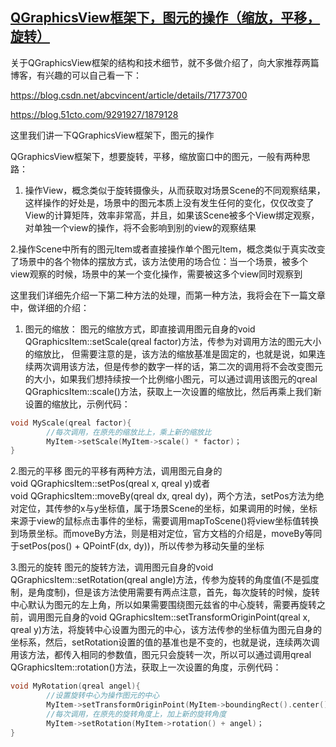 ## [QGraphicsView框架下，图元的操作（缩放，平移，旋转）](https://blog.csdn.net/EddyXie/article/details/91489519)
关于QGraphicsView框架的结构和技术细节，就不多做介绍了，向大家推荐两篇博客，有兴趣的可以自己看一下：

https://blog.csdn.net/abcvincent/article/details/71773700

https://blog.51cto.com/9291927/1879128

这里我们讲一下QGraphicsView框架下，图元的操作

QGraphicsView框架下，想要旋转，平移，缩放窗口中的图元，一般有两种思路：

1. 操作View，概念类似于旋转摄像头，从而获取对场景Scene的不同观察结果，这样操作的好处是，场景中的图元本质上没有发生任何的变化，仅仅改变了View的计算矩阵，效率非常高，并且，如果该Scene被多个View绑定观察，对单独一个view的操作，将不会影响到别的view的观察结果

2.操作Scene中所有的图元Item或者直接操作单个图元Item，概念类似于真实改变了场景中的各个物体的摆放方式，该方法使用的场合位：当一个场景，被多个view观察的时候，场景中的某一个变化操作，需要被这多个view同时观察到

这里我们详细先介绍一下第二种方法的处理，而第一种方法，我将会在下一篇文章中，做详细的介绍：

1. 图元的缩放：
图元的缩放方式，即直接调用图元自身的void QGraphicsItem::setScale(qreal factor)方法，传参为对调用方法的图元大小的缩放比， 但需要注意的是，该方法的缩放基准是固定的，也就是说，如果连续两次调用该方法，但是传参的数字一样的话，第二次的调用将不会改变图元的大小，如果我们想持续按一个比例缩小图元，可以通过调用该图元的qreal QGraphicsItem::scale()方法，获取上一次设置的缩放比，然后再乘上我们新设置的缩放比，示例代码：
```cpp
void MyScale(qreal factor){
        //每次调用，在原先的缩放比上，乘上新的缩放比
        MyItem->setScale(MyItem->scale() * factor)；
}
```
2.图元的平移
图元的平移有两种方法，调用图元自身的void QGraphicsItem::setPos(qreal x, qreal y)或者void QGraphicsItem::moveBy(qreal dx, qreal dy)，两个方法，setPos方法为绝对定位，其传参的x与y坐标值，属于场景Scene的坐标，如果调用的时候，坐标来源于view的鼠标点击事件的坐标，需要调用mapToScene()将view坐标值转换到场景坐标。而moveBy方法，则是相对定位，官方文档的介绍是，moveBy等同于setPos(pos() + QPointF(dx, dy))，所以传参为移动矢量的坐标

3.图元的旋转
图元的旋转方法，调用图元自身的void QGraphicsItem::setRotation(qreal angle)方法，传参为旋转的角度值(不是弧度制，是角度制)，但是该方法使用需要有两点注意，首先，每次旋转的时候，旋转中心默认为图元的左上角，所以如果需要围绕图元兹省的中心旋转，需要再旋转之前，调用图元自身的void QGraphicsItem::setTransformOriginPoint(qreal x, qreal y)方法，将旋转中心设置为图元的中心，该方法传参的坐标值为图元自身的坐标系，然后，setRotation设置的值的基准也是不变的，也就是说，连续两次调用该方法，都传入相同的参数值，图元只会旋转一次，所以可以通过调用qreal QGraphicsItem::rotation()方法，获取上一次设置的角度，示例代码：
```cpp
void MyRotation(qreal angel){
        //设置旋转中心为操作图元的中心
        MyItem->setTransformOriginPoint(MyItem->boundingRect().center().x(), MyItem->boundingRect().center().y());
        //每次调用，在原先的旋转角度上，加上新的旋转角度
        MyItem->setRotation(MyItem->rotation() + angel)；
}
```
